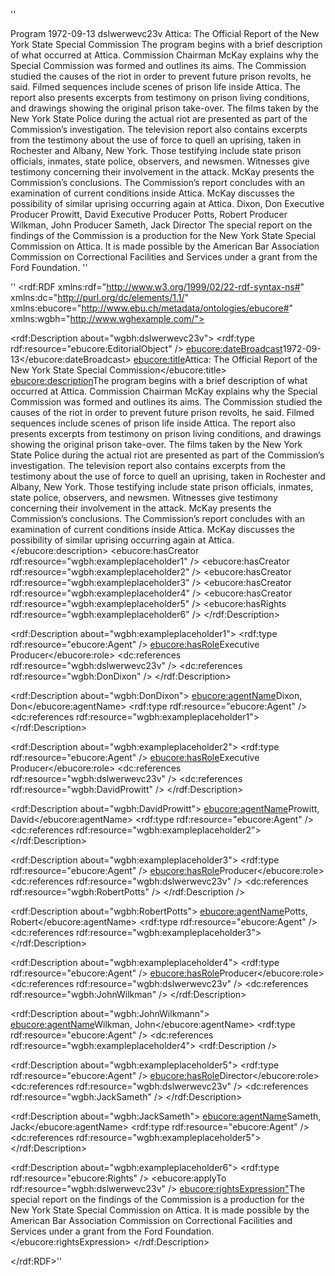 ''
<?xml version="1.0" encoding="UTF-8"?>
<pbcoreDescriptionDocument xsi:schemaLocation="http://www.pbcore.org/PBCore/PBCoreNamespace.html http://www.pbcore.org/xsd/pbcore-2.0.xsd" xmlns:xsi="http://www.w3.org/2001/XMLSchema-instance" xmlns="http://www.pbcore.org/PBCore/PBCoreNamespace.html">
<pbcoreAssetType>Program</pbcoreAssetDate>
<pbcoreAssetDate dateType="broadcast">1972-09-13</pbcoreAssetDate>
<pbcoreIdentifier source="AAPB NET Database">dslwerwevc23v</pbcoreIdentifier>
<pbcoreTitle titleType="Program">Attica: The Official Report of the New York State Special Commission</pbcoreTitle>
<pbcoreDescription descriptionType="Program Description">The program begins with a brief description of what occurred at Attica.  Commission Chairman McKay explains why the Special Commission was formed and outlines its aims.  The Commission studied the causes of the riot in order to prevent future prison revolts, he said.
Filmed sequences include scenes of prison life inside Attica.  The report also presents excerpts from testimony on prison living conditions, and drawings showing the original prison take-over.
The films taken by the New York State Police during the actual riot are presented as part of the Commission’s investigation.  The television report also contains excerpts from the testimony about the use of force to quell an uprising, taken in Rochester and Albany, New York.  Those testifying include state prison officials, inmates, state police, observers, and newsmen. Witnesses give testimony concerning their involvement in the attack.  McKay presents the Commission’s conclusions.
The Commission’s report concludes with an examination of current conditions inside Attica.  McKay discusses the possibility of similar uprising occurring again at Attica.</pbcoreDescription>
<pbcoreCreator>
<creator>Dixon, Don</creator>
<creatorRole>Executive Producer</creatorRole>
</pbcoreCreator>
<pbcoreCreator>
<creator>Prowitt, David</creator>
<creatorRole>Executive Producer</creatorRole>
</pbcoreCreator>
<pbcoreCreator>
<creator>Potts, Robert</creator>
<creatorRole>Producer</creatorRole>
</pbcoreCreator>
<pbcoreCreator>
<creator>Wilkman, John</creator>
<creatorRole>Producer</creatorRole>
</pbcoreCreator>
<pbcoreCreator>
<creator>Sameth, Jack</creator>
<creatorRole>Director</creatorRole>
</pbcoreCreator>
<pbcoreRightsSummary>
<rightsSummary>The special report on the findings of the Commission is a production for the New York State Special Commission on Attica.  It is made possible by the American Bar Association Commission on Correctional Facilities and Services under a grant from the Ford Foundation.</rightsSummary>
</pbcoreRightsSummary>

<!--these two annotations will be added by the AMS upon export, so they don't need to be in the NET database
<pbcoreAnnotation annotationType="last_modified">2013-06-02 17:06:13</pbcoreAnnotation>

<pbcoreAnnotation annotationType="organization">NET Collection</pbcoreAnnotation> -->

</pbcoreDescriptionDocument>
''

''<?xml version="1.0"?>
<rdf:RDF xmlns:rdf="http://www.w3.org/1999/02/22-rdf-syntax-ns#"
            xmlns:dc="http://purl.org/dc/elements/1.1/"
			xmlns:ebucore="http://www.ebu.ch/metadata/ontologies/ebucore#"           
			xmlns:wgbh="http://www.wghexample.com/">

<rdf:Description about="wgbh:dslwerwevc23v">
  <rdf:type rdf:resource="ebucore:EditorialObject" />
  <ebucore:dateBroadcast>1972-09-13</ebucore:dateBroadcast>
  <ebucore:title>Attica: The Official Report of the New York State Special Commission</ebucore:title>
  <ebucore:description>The program begins with a brief description of what occurred at Attica.  Commission Chairman McKay explains why the Special Commission was formed and outlines its aims.  The Commission studied the causes of the riot in order to prevent future prison revolts, he said.
Filmed sequences include scenes of prison life inside Attica.  The report also presents excerpts from testimony on prison living conditions, and drawings showing the original prison take-over.
The films taken by the New York State Police during the actual riot are presented as part of the Commission’s investigation.  The television report also contains excerpts from the testimony about the use of force to quell an uprising, taken in Rochester and Albany, New York.  Those testifying include state prison officials, inmates, state police, observers, and newsmen. Witnesses give testimony concerning their involvement in the attack.  McKay presents the Commission’s conclusions.
The Commission’s report concludes with an examination of current conditions inside Attica.  McKay discusses the possibility of similar uprising occurring again at Attica.</ebucore:description>
  <ebucore:hasCreator rdf:resource="wgbh:exampleplaceholder1" />
  <ebucore:hasCreator rdf:resource="wgbh:exampleplaceholder2" />
  <ebucore:hasCreator rdf:resource="wgbh:exampleplaceholder3" />
  <ebucore:hasCreator rdf:resource="wgbh:exampleplaceholder4" />
  <ebucore:hasCreator rdf:resource="wgbh:exampleplaceholder5" />
  <ebucore:hasRights rdf:resource="wgbh:exampleplaceholder6" />
</rdf:Description>

<rdf:Description about="wgbh:exampleplaceholder1">
  <rdf:type rdf:resource="ebucore:Agent" />
  <ebucore:hasRole>Executive Producer</ebucore:role>
  <dc:references rdf:resource="wgbh:dslwerwevc23v" />
  <dc:references rdf:resource="wgbh:DonDixon" />
</rdf:Description>

<rdf:Description about="wgbh:DonDixon">
  <ebucore:agentName>Dixon, Don</ebucore:agentName>
  <rdf:type rdf:resource="ebucore:Agent" />
  <dc:references rdf:resource="wgbh:exampleplaceholder1">
</rdf:Description>

<rdf:Description about="wgbh:exampleplaceholder2">
  <rdf:type rdf:resource="ebucore:Agent" />
  <ebucore:hasRole>Executive Producer</ebucore:role>
  <dc:references rdf:resource="wgbh:dslwerwevc23v" />
  <dc:references rdf:resource="wgbh:DavidProwitt" />
</rdf:Description>

<rdf:Description about="wgbh:DavidProwitt">
  <ebucore:agentName>Prowitt, David</ebucore:agentName>
  <rdf:type rdf:resource="ebucore:Agent" />
  <dc:references rdf:resource="wgbh:exampleplaceholder2">
</rdf:Description>

<rdf:Description about="wgbh:exampleplaceholder3">
  <rdf:type rdf:resource="ebucore:Agent" />
  <ebucore:hasRole>Producer</ebucore:role>
  <dc:references rdf:resource="wgbh:dslwerwevc23v" />
  <dc:references rdf:resource="wgbh:RobertPotts" />
</rdf:Description />

<rdf:Description about="wgbh:RobertPotts">
  <ebucore:agentName>Potts, Robert</ebucore:agentName>
  <rdf:type rdf:resource="ebucore:Agent" />
  <dc:references rdf:resource="wgbh:exampleplaceholder3">
</rdf:Description>

<rdf:Description about="wgbh:exampleplaceholder4">
  <rdf:type rdf:resource="ebucore:Agent" />
  <ebucore:hasRole>Producer</ebucore:role>
  <dc:references rdf:resource="wgbh:dslwerwevc23v" />
  <dc:references rdf:resource="wgbh:JohnWilkman" />
</rdf:Description>

<rdf:Description about="wgbh:JohnWilkmann">
  <ebucore:agentName>Wilkman, John</ebucore:agentName>
  <rdf:type rdf:resource="ebucore:Agent" />
  <dc:references rdf:resource="wgbh:exampleplaceholder4">
<rdf:Description />

<rdf:Description about="wgbh:exampleplaceholder5">
  <rdf:type rdf:resource="ebucore:Agent" />
  <ebucore:hasRole>Director</ebucore:role>
  <dc:references rdf:resource="wgbh:dslwerwevc23v" />
  <dc:references rdf:resource="wgbh:JackSameth" />
</rdf:Description>

<rdf:Description about="wgbh:JackSameth">
  <ebucore:agentName>Sameth, Jack</ebucore:agentName>
  <rdf:type rdf:resource="ebucore:Agent" />
  <dc:references rdf:resource="wgbh:exampleplaceholder5">
</rdf:Description>

<rdf:Description about="wgbh:exampleplaceholder6">
  <rdf:type rdf:resource="ebucore:Rights" />
  <ebucore:applyTo rdf:resource="wgbh:dslwerwevc23v" />
  <ebucore:rightsExpression">The special report on the findings of the Commission is a production for the New York State Special Commission on Attica.  It is made possible by the American Bar Association Commission on Correctional Facilities and Services under a grant from the Ford Foundation.</ebucore:rightsExpression>
</rdf:Description>

</rdf:RDF>''
